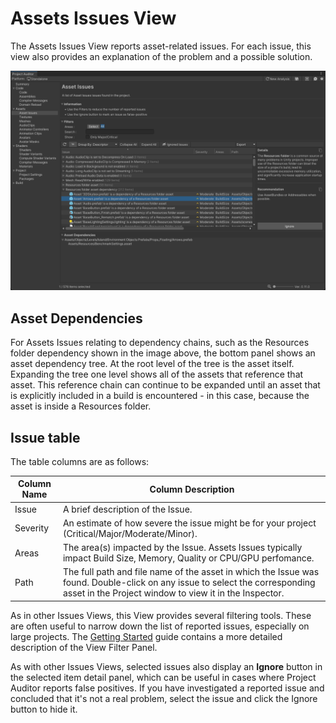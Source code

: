 <a name="AssetsIssues"></a>
# Assets Issues View
The Assets Issues View reports asset-related issues. For each issue, this view also provides an explanation
of the problem and a possible solution.

<img src="images/assets.png">

## Asset Dependencies

For Assets Issues relating to dependency chains, such as the Resources folder dependency shown in the image above, the
bottom panel shows an asset dependency tree. At the root level of the tree is the asset itself. Expanding the tree one
level shows all of the assets that reference that asset. This reference chain can continue to be expanded until an asset
that is explicitly included in a build is encountered - in this case, because the asset is inside a Resources folder.

## Issue table

The table columns are as follows:

| Column Name | Column Description                                                                                                                                                                    | 
|-------------|---------------------------------------------------------------------------------------------------------------------------------------------------------------------------------------|
| Issue       | A brief description of the Issue.                                                                                                                                                     |
| Severity    | An estimate of how severe the issue might be for your project (Critical/Major/Moderate/Minor).                                                                                        |
| Areas       | The area(s) impacted by the Issue. Assets Issues typically impact Build Size, Memory, Quality or CPU/GPU perfomance.                                                                  |
| Path        | The full path and file name of the asset in which the Issue was found. Double-click on any issue to select the corresponding asset in the Project window to view it in the Inspector. |



As in other Issues Views, this View provides several filtering tools. These are often useful to narrow down the list of
reported issues, especially on large projects. The [Getting Started](#GettingStarted.md) guide contains a more detailed description of
the View Filter Panel.

As with other Issues Views, selected issues also display an **Ignore** button in the selected item detail panel, which
can be useful in cases where Project Auditor reports false positives. If you have investigated a reported issue and
concluded that it's not a real problem, select the issue and click the Ignore button to hide it.
